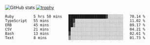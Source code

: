 ![GitHub stats](https://github-readme-stats.vercel.app/api?username=ksk001100&show_icons=true&theme=tokyonight)
[![trophy](https://github-profile-trophy.vercel.app/?username=ksk001100&theme=onedark)](https://github.com/ryo-ma/github-profile-trophy)

<!--START_SECTION:waka-->

```text
Ruby         5 hrs 50 mins   █████████████████▓░░░░░░░   70.14 %
TypeScript   55 mins         ██▓░░░░░░░░░░░░░░░░░░░░░░   11.02 %
ERB          45 mins         ██▒░░░░░░░░░░░░░░░░░░░░░░   09.17 %
CSV          21 mins         █░░░░░░░░░░░░░░░░░░░░░░░░   04.21 %
Bash         13 mins         ▓░░░░░░░░░░░░░░░░░░░░░░░░   02.61 %
Text         8 mins          ▒░░░░░░░░░░░░░░░░░░░░░░░░   01.73 %
```

<!--END_SECTION:waka-->

